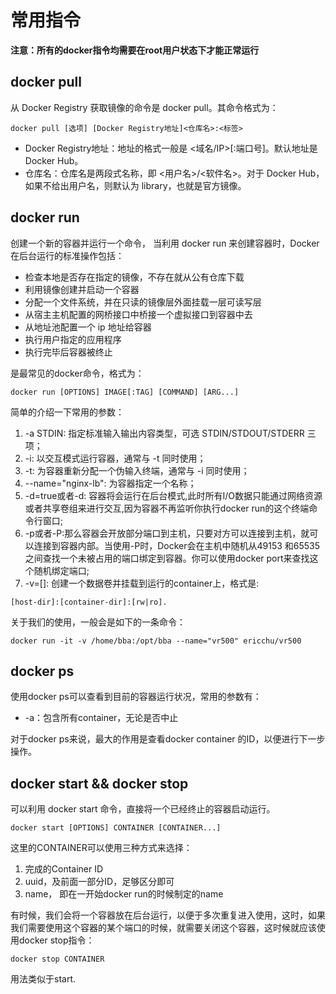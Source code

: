 # 常用指令

__注意：所有的docker指令均需要在root用户状态下才能正常运行__
## docker pull

从 Docker Registry 获取镜像的命令是 docker pull。其命令格式为：
```shell
docker pull [选项] [Docker Registry地址]<仓库名>:<标签>
```
* Docker Registry地址：地址的格式一般是 <域名/IP>[:端口号]。默认地址是 Docker Hub。
* 仓库名：仓库名是两段式名称，即 <用户名>/<软件名>。对于 Docker Hub，如果不给出用户名，则默认为 library，也就是官方镜像。

## docker run

创建一个新的容器并运行一个命令，
当利用 docker run 来创建容器时，Docker 在后台运行的标准操作包括：

* 检查本地是否存在指定的镜像，不存在就从公有仓库下载
* 利用镜像创建并启动一个容器
* 分配一个文件系统，并在只读的镜像层外面挂载一层可读写层
* 从宿主主机配置的网桥接口中桥接一个虚拟接口到容器中去
* 从地址池配置一个 ip 地址给容器
* 执行用户指定的应用程序
* 执行完毕后容器被终止

是最常见的docker命令，格式为：
```shell
docker run [OPTIONS] IMAGE[:TAG] [COMMAND] [ARG...]
```
简单的介绍一下常用的参数：
1. -a STDIN: 指定标准输入输出内容类型，可选 STDIN/STDOUT/STDERR 三项；
2. -i: 以交互模式运行容器，通常与 -t 同时使用；
3. -t: 为容器重新分配一个伪输入终端，通常与 -i 同时使用；
4. --name="nginx-lb": 为容器指定一个名称；
5. -d=true或者-d: 容器将会运行在后台模式,此时所有I/O数据只能通过网络资源或者共享卷组来进行交互,因为容器不再监听你执行docker run的这个终端命令行窗口;
6. -p或者-P:那么容器会开放部分端口到主机，只要对方可以连接到主机，就可以连接到容器内部。当使用-P时，Docker会在主机中随机从49153 和65535之间查找一个未被占用的端口绑定到容器。你可以使用docker port来查找这个随机绑定端口;
7. -v=[]: 创建一个数据卷并挂载到运行的container上，格式是: 
```shell
[host-dir]:[container-dir]:[rw|ro].
```

关于我们的使用，一般会是如下的一条命令：
```shell
docker run -it -v /home/bba:/opt/bba --name="vr500" ericchu/vr500
```
## docker  ps

使用docker ps可以查看到目前的容器运行状况，常用的参数有：
* -a：包含所有container，无论是否中止

对于docker ps来说，最大的作用是查看docker container 的ID，以便进行下一步操作。

## docker start && docker stop
可以利用 docker start 命令，直接将一个已经终止的容器启动运行。
```shell
docker start [OPTIONS] CONTAINER [CONTAINER...]
```
这里的CONTAINER可以使用三种方式来选择：
1. 完成的Container ID
2. uuid，及前面一部分ID，足够区分即可
3. name， 即在一开始docker run的时候制定的name

有时候，我们会将一个容器放在后台运行，以便于多次重复进入使用，这时，如果我们需要使用这个容器的某个端口的时候，就需要关闭这个容器，这时候就应该使用docker stop指令：

```shell
docker stop CONTAINER
```
用法类似于start.